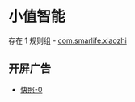 # 小值智能

存在 1 规则组 - [com.smarlife.xiaozhi](/src/apps/com.smarlife.xiaozhi.ts)

## 开屏广告

- [快照-0](https://i.gkd.li/import/13392243)
